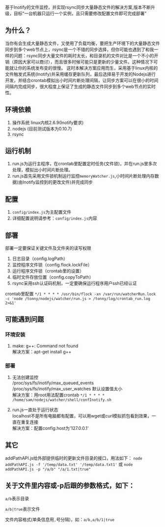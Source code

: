 基于Inotify的文件监控，并实现rsync同步大量静态文件的解决方案,版本不断升级，目标“一台机器只运行一个实例，且只需要修改配置文件即可完成部署”

## 为什么？
当你有会生成大量静态文件，又使用了负载均衡，要把生产环境下的大量静态文件同步到多个web节点上，rsync是一个不错的同步选择，但你可能也遇到了和我一样的问题：rsync同步大量文件的耗时太长，和目录机的文件对比是一个不小的开销（原因大家可以商讨），而且很多时候可能只是更新的少量文件。这种情况下可能就让你的系统发布变的很慢。
这时本解决方案应用而生，采用基于linux内核的文件触发式系统(Inotify)并采用缓存更新队列，最后选择易于开发的Nodejs进行开发，并结合crontab模拟出小时间片断处理间隔，让同步方案可以在很小的时间间隔内完成同步，很大程度上保证了生成的静态文件同步到多个web节点的实时性。

## 环境依赖
1. 操作系统 linux内核2.6.9(Inotify要求)
2. nodejs (目前测试版本为0.10.7)
3. rsync

## 运行机制
1. run.js为运行主程序，在crontab里配置定时任务(文件锁)，并在run.js里多次处理，模拟出小时间片断处理。
2. run.js首先采用文件锁机制运行监控`memoryWatcher.js`,小时间片断处理内存数据(由Inotify监控到的更改文件)并完成同步

## 配置
1. `config/index.js`为主配置文件
2. 详细配置说明请参考：`config/index.js`内容

## 部署
  部署一定要保证关键文件及文件夹的读写权限
  1. 日志目录（config.logPath）
  2. 监控程序文件锁（config.flock.lockFile）
  3. 运行程序文件锁（crontab里的设置）
  4. 临时文件存放位置（config.copyToPath）
  5. rsync采用ssh认证码机制，一定要确保运行程序用户ssh已经认证

crontab里配置  `*/1 * * * * /usr/bin/flock -xn /var/run/watcherRun.lock -c 'node /tonny/nodejs/watcher/run.js > /tonny/log/crontab_run.log 2>&1'`


## 可能遇到问题
### 环境安装
  1. make: g++: Command not found  
     解决方案：apt-get install g++

### 部署
  1. 无法创建监控  
     /proc/sys/fs/inotify/max_queued_events  
     /proc/sys/fs/inotify/max_user_watches 默认设置值太小  
     解决方案：用root用法配置crontab `*/1 * * * * /home/sam/nodejs/watcher/shell/confInotify.sh`

  2. run.js一直处于运行状态  
     localhost不是所有电脑都有配置，可以用wget或curl模拟抓包看到效果，一直在重复连接  
     解决方案：配置config.host为'127.0.0.1'

## 其它
addPathAPI.js给外部提供临时的更新文件目录的接口，用法如下：
`node addPathAPI.js -f '/temp/data.txt' '/temp/data.txt1'` 或 `node addPathAPI.js -p "/a/b" "/a/1.txt|true"`
## 关于文件里内容或-p后跟的参数格式，如下：
`a/b`表示目录

`a/b|true`表示文件

文件内容格式(单条信息用`,`号分隔)，如：`a/b,a/b/1|true`
